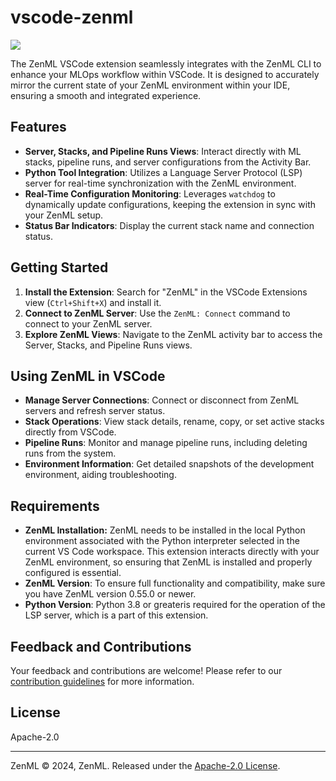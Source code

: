 # vscode-zenml

![](resources/zenml-extension.gif)

The ZenML VSCode extension seamlessly integrates with the ZenML CLI to enhance your MLOps workflow within VSCode. It is designed to accurately mirror the current state of your ZenML environment within your IDE, ensuring a smooth and integrated experience.

## Features

- **Server, Stacks, and Pipeline Runs Views**: Interact directly with ML stacks, pipeline runs, and server configurations from the Activity Bar.
- **Python Tool Integration**: Utilizes a Language Server Protocol (LSP) server for real-time synchronization with the ZenML environment.
- **Real-Time Configuration Monitoring**: Leverages `watchdog` to dynamically update configurations, keeping the extension in sync with your ZenML setup.
- **Status Bar Indicators**: Display the current stack name and connection status.

## Getting Started

1. **Install the Extension**: Search for "ZenML" in the VSCode Extensions view (`Ctrl+Shift+X`) and install it.
2. **Connect to ZenML Server**: Use the `ZenML: Connect` command to connect to your ZenML server.
3. **Explore ZenML Views**: Navigate to the ZenML activity bar to access the Server, Stacks, and Pipeline Runs views.

## Using ZenML in VSCode

- **Manage Server Connections**: Connect or disconnect from ZenML servers and refresh server status.
- **Stack Operations**: View stack details, rename, copy, or set active stacks directly from VSCode.
- **Pipeline Runs**: Monitor and manage pipeline runs, including deleting runs from the system.
- **Environment Information**: Get detailed snapshots of the development environment, aiding troubleshooting.

## Requirements

- **ZenML Installation:** ZenML needs to be installed in the local Python environment associated with the Python interpreter selected in the current VS Code workspace. This extension interacts directly with your ZenML environment, so ensuring that ZenML is installed and properly configured is essential.
- **ZenML Version**: To ensure full functionality and compatibility, make sure you have ZenML version 0.55.0 or newer.
- **Python Version**: Python 3.8 or greateris required for the operation of the LSP server, which is a part of this extension.

## Feedback and Contributions

Your feedback and contributions are welcome! Please refer to our [contribution guidelines](https://github.com/zenml-io/vscode-zenml/CONTRIBUTING.md) for more information.

## License

Apache-2.0

---

ZenML © 2024, ZenML. Released under the [Apache-2.0 License](LICENSE).
